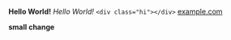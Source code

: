 **Hello World!**
*Hello World!*
`<div class="hi"></div>`
[example.com](www.example.com)

**small change**